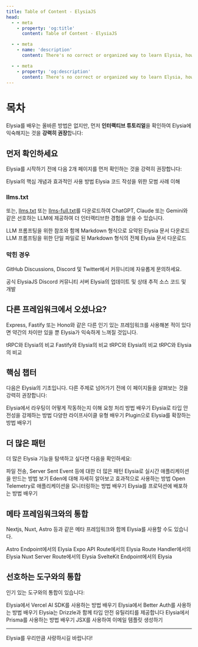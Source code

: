 ```yaml
---
title: Table of Content - ElysiaJS
head:
  - - meta
    - property: 'og:title'
      content: Table of Content - ElysiaJS

  - - meta
    - name: 'description'
      content: There's no correct or organized way to learn Elysia, however, we recommended completing the essential chapter first as the chapter briefly covers most of Elysia's features and foundation before jumping to other topics that interest you. Once you've completed the essential chapter, you may jump to any topic that interests you. However, we recommended following the order of the chapter as it may reference to previous chapter.

  - - meta
    - property: 'og:description'
      content: There's no correct or organized way to learn Elysia, however, we recommended completing the essential chapter first as the chapter briefly covers most of Elysia's features and foundation before jumping to other topics that interest you. Once you've completed the essential chapter, you may jump to any topic that interests you. However, we recommended following the order of the chapter as it may reference to previous chapter.
---
```


<script setup>
    import Card from './components/nearl/card.vue'
    import Deck from './components/nearl/card-deck.vue'

	import TutorialLink from './components/xiao/tutorial-link.vue'
</script>

# 목차

Elysia를 배우는 올바른 방법은 없지만, 먼저 **인터랙티브 튜토리얼**을 확인하여 Elysia에 익숙해지는 것을 **강력히 권장**합니다:

<TutorialLink />

<!--### 사전 지식
Elysia의 문서는 초보자 친화적으로 설계되었지만, 문서가 Elysia의 기능에 집중할 수 있도록 기준선을 설정해야 합니다. 새로운 개념을 소개할 때마다 관련 문서 링크를 제공합니다.

문서를 최대한 활용하려면 Node.js와 기본 HTTP에 대한 기본적인 이해가 있는 것이 좋습니다.-->

## 먼저 확인하세요
Elysia를 시작하기 전에 다음 2개 페이지를 먼저 확인하는 것을 강력히 권장합니다:

<Deck>
	<Card title="Key Concept" href="/key-concept">
		Elysia의 핵심 개념과 효과적인 사용 방법
    </Card>
    <Card title="Best Practice" href="/essential/best-practice">
        Elysia 코드 작성을 위한 모범 사례 이해
    </Card>
</Deck>

### llms.txt

또는, <a href="/llms.txt" download>llms.txt</a> 또는 <a href="/llms-full.txt" download>llms-full.txt</a>를 다운로드하여 ChatGPT, Claude 또는 Gemini와 같은 선호하는 LLM에 제공하여 더 인터랙티브한 경험을 얻을 수 있습니다.

<Deck>
    <Card title="llms.txt" href="/llms.txt" download>
   		LLM 프롬프팅을 위한 참조와 함께 Markdown 형식으로 요약된 Elysia 문서 다운로드
    </Card>
    <Card title="llms-full.txt" href="/llms-full.txt" download>
  		LLM 프롬프팅을 위한 단일 파일로 된 Markdown 형식의 전체 Elysia 문서 다운로드
    </Card>
</Deck>

### 막힌 경우

GitHub Discussions, Discord 및 Twitter에서 커뮤니티에 자유롭게 문의하세요.

<Deck>
    <Card title="Discord" href="https://discord.gg/eaFJ2KDJck">
        공식 ElysiaJS Discord 커뮤니티 서버
    </Card>
    <Card title="Twitter" href="https://twitter.com/elysiajs">
        Elysia의 업데이트 및 상태 추적
    </Card>
    <Card title="GitHub" href="https://github.com/elysiajs">
        소스 코드 및 개발
    </Card>
</Deck>

## 다른 프레임워크에서 오셨나요?

Express, Fastify 또는 Hono와 같은 다른 인기 있는 프레임워크를 사용해본 적이 있다면 약간의 차이만 있을 뿐 Elysia가 익숙하게 느껴질 것입니다.

<Deck>
	<Card title="From Express" href="/migrate/from-express">
		tRPC와 Elysia의 비교
	</Card>
    <Card title="From Fastify" href="/migrate/from-fastify">
  		Fastify와 Elysia의 비교
    </Card>
    <Card title="From Hono" href="/migrate/from-hono">
  		tRPC와 Elysia의 비교
    </Card>
    <Card title="From tRPC" href="/migrate/from-trpc">
  		tRPC와 Elysia의 비교
    </Card>
</Deck>

## 핵심 챕터

다음은 Elysia의 기초입니다. 다른 주제로 넘어가기 전에 이 페이지들을 살펴보는 것을 강력히 권장합니다:

<Deck>
	<Card title="Route" href="/essential/route">
  Elysia에서 라우팅이 어떻게 작동하는지 이해
	</Card>
	<Card title="Handler" href="/essential/handler">
  		요청 처리 방법 배우기
	</Card>
	<Card title="Validation" href="/essential/plugin">
		Elysia로 타입 안전성을 강제하는 방법
	</Card>
	<Card title="Lifecycle" href="/essential/plugin">
		다양한 라이프사이클 유형 배우기
	</Card>
	<Card title="Plugin" href="/essential/plugin">
	  	Plugin으로 Elysia를 확장하는 방법 배우기
	</Card>
</Deck>

## 더 많은 패턴

더 많은 Elysia 기능을 탐색하고 싶다면 다음을 확인하세요:

<Deck>
    <Card title="Handler" href="/eden/overview">
    	파일 전송, Server Sent Event 등에 대한 더 많은 패턴
    </Card>
    <Card title="Web Socket" href="/patterns/websocket">
   		Elysia로 실시간 애플리케이션을 만드는 방법 보기
    </Card>
    <Card title="Eden" href="/eden/overview">
    	Eden에 대해 자세히 알아보고 효과적으로 사용하는 방법
    </Card>
    <Card title="Open Telemetry" href="/eden/opentelemetry">
   		Open Telemetry로 애플리케이션을 모니터링하는 방법 배우기
    </Card>
    <Card title="Deploy to Production" href="/patterns/deploys">
    	Elysia를 프로덕션에 배포하는 방법 배우기
    </Card>
</Deck>

## 메타 프레임워크와의 통합

Nextjs, Nuxt, Astro 등과 같은 메타 프레임워크와 함께 Elysia를 사용할 수도 있습니다.

<Deck>
	<Card title="Astro" href="/integrations/astro">
		Astro Endpoint에서의 Elysia
	</Card>
	<Card title="Expo" href="/integrations/expo">
		Expo API Route에서의 Elysia
	</Card>
	<Card title="Nextjs" href="/integrations/nextjs">
		Route Handler에서의 Elysia
	</Card>
	<Card title="Nuxt" href="/integrations/nuxt">
		Nuxt Server Route에서의 Elysia
	</Card>
	<Card title="SvelteKit" href="/integrations/sveltekit">
		SvelteKit Endpoint에서의 Elysia
	</Card>
</Deck>

## 선호하는 도구와의 통합

인기 있는 도구와의 통합이 있습니다:

<Deck>
	<Card title="AI SDK" href="/integrations/ai-sdk">
   		Elysia에서 Vercel AI SDK를 사용하는 방법 배우기
    </Card>
    <Card title="Better Auth" href="/integrations/better-auth">
   		Elysia에서 Better Auth를 사용하는 방법 배우기
    </Card>
    <Card title="Drizzle" href="/integrations/drizzle">
  		Elysia는 Drizzle과 함께 타입 안전 유틸리티를 제공합니다
    </Card>
    <Card title="Prisma" href="/integrations/prisma">
  		Elysia에서 Prisma를 사용하는 방법 배우기
    </Card>
    <Card title="React Email" href="/integrations/react-email">
  		JSX를 사용하여 이메일 템플릿 생성하기
    </Card>
</Deck>

---

Elysia를 우리만큼 사랑하시길 바랍니다!
